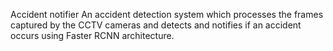 Accident notifier
An accident detection system which processes the frames captured by the CCTV cameras and detects and notifies if an accident occurs using Faster RCNN architecture.
